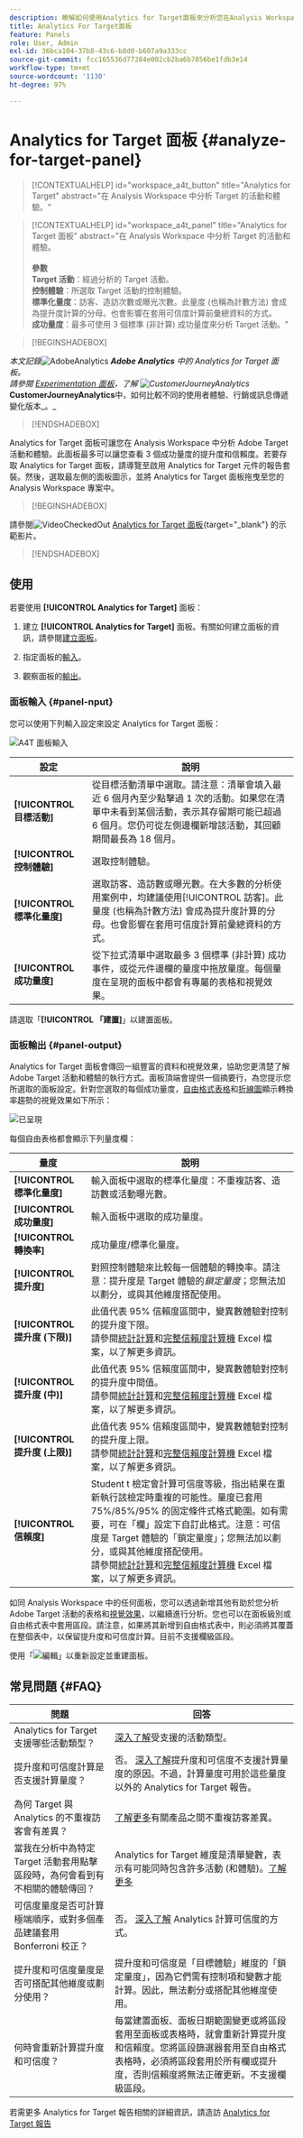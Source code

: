 ```yaml
---
description: 瞭解如何使用Analytics for Target面板來分析您在Analysis Workspace中的Adobe Target活動和體驗。
title: Analytics For Target面板
feature: Panels
role: User, Admin
exl-id: 36bca104-37b8-43c6-b8d0-b607a9a333cc
source-git-commit: fcc165536d77284e002cb2ba6b7856be1fdb3e14
workflow-type: tm+mt
source-wordcount: '1130'
ht-degree: 97%

---
```


# Analytics for Target 面板 {#analyze-for-target-panel}

<!-- markdownlint-disable MD034 -->

>[!CONTEXTUALHELP]
>id="workspace_a4t_button"
>title="Analytics for Target"
>abstract="在 Analysis Workspace 中分析 Target 的活動和體驗。"

<!-- markdownlint-enable MD034 -->

<!-- markdownlint-disable MD034 -->

>[!CONTEXTUALHELP]
>id="workspace_a4t_panel"
>title="Analytics for Target 面板"
>abstract="在 Analysis Workspace 中分析 Target 的活動和體驗。<br/><br>**參數&#x200B;**<br/>**Target 活動**：經過分析的 Target 活動。<br/>**控制體驗**：所選取 Target 活動的控制體驗。<br/>**標準化量度**：訪客、造訪次數或曝光次數。此量度 (也稱為計數方法) 會成為提升度計算的分母。也會影響在套用可信度計算前彙總資料的方式。<br/>**成功量度**：最多可使用 3 個標準 (非計算) 成功量度來分析 Target 活動。"

<!-- markdownlint-enable MD034 -->

>[!BEGINSHADEBOX]

_本文記錄_![AdobeAnalytics](/help/assets/icons/AdobeAnalytics.svg) _&#x200B;**Adobe Analytics** 中的 Analytics for Target 面板。_<br/>_請參閱 [Experimentation 面板](/help/analyze/analysis-workspace/c-panels/a4t-panel.md)，了解 ![CustomerJourneyAnalytics](/help/assets/icons/CustomerJourneyAnalytics.svg)_&#x200B;**CustomerJourneyAnalytics**&#x200B;中，如何比較不同的使用者體驗、行銷或訊息傳遞變化版本_。_

>[!ENDSHADEBOX]

Analytics for Target 面板可讓您在 Analysis Workspace 中分析 Adobe Target 活動和體驗。此面板最多可以讓您查看 3 個成功量度的提升度和信賴度。若要存取 Analytics for Target 面板，請導覽至啟用 Analytics for Target 元件的報告套裝。然後，選取最左側的面板圖示，並將 Analytics for Target 面板拖曳至您的 Analysis Workspace 專案中。


>[!BEGINSHADEBOX]

請參閱![VideoCheckedOut](/help/assets/icons/VideoCheckedOut.svg) [Analytics for Target 面板](https://video.tv.adobe.com/v/37247?quality=12&learn=on){target="_blank"} 的示範影片。

>[!ENDSHADEBOX]

## 使用

若要使用 **[!UICONTROL Analytics for Target]** 面板：

1. 建立 **[!UICONTROL Analytics for Target]** 面板。有關如何建立面板的資訊，請參閱[建立面板](panels.md#create-a-panel)。

1. 指定面板的[輸入](#panel-input)。

1. 觀察面板的[輸出](#panel-output)。

### 面板輸入 {#panel-nput}

您可以使用下列輸入設定來設定 Analytics for Target 面板：

![A4T 面板輸入](assets/a4t-panel-input.png)

| 設定 | 說明 |
|---|---|
| **[!UICONTROL 目標活動]** | 從目標活動清單中選取。請注意：清單會填入最近 6 個月內至少點擊過 1 次的活動。如果您在清單中未看到某個活動，表示其存留期可能已超過 6 個月。您仍可從左側邊欄新增該活動，其回顧期間最長為 18 個月。 |
| **[!UICONTROL 控制體驗]** | 選取控制體驗。 |
| **[!UICONTROL 標準化量度]** | 選取訪客、造訪數或曝光數。在大多數的分析使用案例中，均建議使用[!UICONTROL 訪客]。此量度 (也稱為計數方法) 會成為提升度計算的分母。也會影響在套用可信度計算前彙總資料的方式。 |
| **[!UICONTROL 成功量度]** | 從下拉式清單中選取最多 3 個標準 (非計算) 成功事件，或從元件邊欄的量度中拖放量度。每個量度在呈現的面板中都會有專屬的表格和視覺效果。 |

請選取「**[!UICONTROL 「建置]**」以建置面板。

### 面板輸出 {#panel-output}

Analytics for Target 面板會傳回一組豐富的資料和視覺效果，協助您更清楚了解 Adobe Target 活動和體驗的執行方式。面板頂端會提供一個摘要行，為您提示您所選取的面板設定。針對您選取的每個成功量度，[自由格式表格](/help/analyze/analysis-workspace/visualizations/freeform-table/freeform-table.md)和[折線圖](/help/analyze/analysis-workspace/visualizations/line.md)顯示轉換率趨勢的視覺效果如下所示：

![已呈現](assets/a4t-panel-output.png)

每個自由表格都會顯示下列量度欄：

| 量度 | 說明 |
|---|---|
| **[!UICONTROL 標準化量度]** | 輸入面板中選取的標準化量度：不重複訪客、造訪數或活動曝光數。 |
| **[!UICONTROL 成功量度]** | 輸入面板中選取的成功量度。 |
| **[!UICONTROL 轉換率]** | 成功量度/標準化量度。 |
| **[!UICONTROL 提升度]** | 對照控制體驗來比較每一個體驗的轉換率。請注意：提升度是 Target 體驗的&#x200B;*鎖定量度*；您無法加以劃分，或與其他維度搭配使用。 |
| **[!UICONTROL 提升度 (下限)]** | 此值代表 95% 信賴度區間中，變異數體驗對控制的提升度下限。<br>請參閱[統計計算](https://experienceleague.adobe.com/zh-hant/docs/target/using/reports/statistical-methodology/statistical-calculations)和[完整信賴度計算機](https://experienceleague.adobe.com/docs/target/assets/complete_confidence_calculator.xlsx?lang=zh-Hant) Excel 檔案，以了解更多資訊。 |
| **[!UICONTROL 提升度 (中)]** | 此值代表 95% 信賴度區間中，變異數體驗對控制的提升度中間值。<br>請參閱[統計計算](https://experienceleague.adobe.com/zh-hant/docs/target/using/reports/statistical-methodology/statistical-calculations)和[完整信賴度計算機](https://experienceleague.adobe.com/docs/target/assets/complete_confidence_calculator.xlsx?lang=zh-Hant) Excel 檔案，以了解更多資訊。 |
| **[!UICONTROL 提升度 (上限)]** | 此值代表 95% 信賴度區間中，變異數體驗對控制的提升度上限。<br>請參閱[統計計算](https://experienceleague.adobe.com/zh-hant/docs/target/using/reports/statistical-methodology/statistical-calculations)和[完整信賴度計算機](https://experienceleague.adobe.com/docs/target/assets/complete_confidence_calculator.xlsx?lang=zh-Hant) Excel 檔案，以了解更多資訊。 |
| **[!UICONTROL 信賴度]** | Student t 檢定會計算可信度等級，指出結果在重新執行該檢定時重複的可能性。量度已套用 75%/85%/95% 的固定條件式格式範圍。如有需要，可在「欄」設定下自訂此格式。注意：可信度是 Target 體驗的「鎖定量度」；您無法加以劃分，或與其他維度搭配使用。<br>請參閱[統計計算](https://experienceleague.adobe.com/zh-hant/docs/target/using/reports/statistical-methodology/statistical-calculations)和[完整信賴度計算機](https://experienceleague.adobe.com/docs/target/assets/complete_confidence_calculator.xlsx?lang=zh-Hant) Excel 檔案，以了解更多資訊。 |

如同 Analysis Workspace 中的任何面板，您可以透過新增其他有助於您分析 Adobe Target 活動的表格和[視覺效果](/help/analyze/analysis-workspace/visualizations/freeform-analysis-visualizations.md)，以繼續進行分析。您也可以在面板級別或自由格式表中套用區段。請注意，如果將其新增到自由格式表中，則必須將其覆蓋在整個表中，以保留提升度和可信度計算。目前不支援欄級區段。

使用「![編輯](/help/assets/icons/Edit.svg)」以重新設定並重建面板。

## 常見問題 {#FAQ}

| 問題 | 回答 |
|---|---|
| Analytics for Target 支援哪些活動類型？ | [深入了解](https://experienceleague.adobe.com/zh-hant/docs/target/using/integrate/a4t/a4t-faq/a4t-faq-activity-setup)受支援的活動類型。 |
| 提升度和可信度計算是否支援計算量度？ | 否。 [深入了解](https://experienceleague.adobe.com/zh-hant/docs/target/using/integrate/a4t/a4t-faq/a4t-faq-lift-and-confidence)提升度和可信度不支援計算量度的原因。不過，計算量度可用於這些量度以外的 Analytics for Target 報告。 |
| 為何 Target 與 Analytics 的不重複訪客會有差異？ | [了解更多](https://experienceleague.adobe.com/zh-hant/docs/target/using/integrate/a4t/a4t-faq/a4t-faq-viewing-reports)有關產品之間不重複訪客差異。 |
| 當我在分析中為特定 Target 活動套用點擊區段時，為何會看到有不相關的體驗傳回？ | Analytics for Target 維度是清單變數，表示有可能同時包含許多活動 (和體驗)。[了解更多](https://experienceleague.adobe.com/zh-hant/docs/target/using/integrate/a4t/a4t-faq/a4t-faq-viewing-reports) |
| 可信度量度是否可計算極端順序，或對多個產品建議套用 Bonferroni 校正？ | 否。 [深入了解](https://experienceleague.adobe.com/zh-hant/docs/target/using/integrate/a4t/a4t-faq/a4t-faq-lift-and-confidence) Analytics 計算可信度的方式。 |
| 提升度和可信度量度是否可搭配其他維度或劃分使用？ | 提升度和可信度是「目標體驗」維度的「鎖定量度」，因為它們需有控制項和變數才能計算。因此，無法劃分或搭配其他維度使用。 |
| 何時會重新計算提升度和可信度？ | 每當建置面板、面板日期範圍變更或將區段套用至面板或表格時，就會重新計算提升度和信賴度。您將區段篩選器套用至自由格式表格時，必須將區段套用於所有欄或提升度，否則信賴度將無法正確更新。不支援欄級區段。 |

若需更多 Analytics for Target 報告相關的詳細資訊，請造訪 [Analytics for Target 報告](https://experienceleague.adobe.com/zh-hant/docs/target/using/integrate/a4t/reporting)
